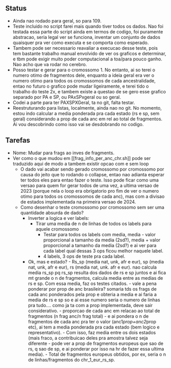 ## Status

- Ainda nao rodado para geral, so para 109.
- Teste incluido no script farei mais quando tiver todos os dados. Nao foi testada essa parte do script ainda em termos de codigo, foi puramente abstracao, seria legal ver se funciona, inventar um conjunto de dados quaisquer pra ver como executa e se comporta como esperado. 
- Tambem pode ser necessario reavaliar a execucao desse teste, pois tem bastante trabalho manual envolvido de ver os graficos e determinar, e tbm pode exigir muito poder computacional a toa/para pouco ganho. Nao acho que va rodar no cerebro.
- Posso testar e gerar para o cromossomo 1. No entanto, ai so terei o numero otimo de fragmentos dele, enquanto a ideia geral era ver o numero otimo para todos os cromossomos de cada ancestralidade, entao no futuro o grafico pode mudar ligeiramente, e terei tido o trabalho do teste 2x, e tambem existe a questao de se gero esse grafico separado por PA e SP, ou PAxSPxgeral ou so geral. 
- Codei a parte para ter PAXSPXGeral, ta no git, falta testar.
 - Reestruturando para listas, localmente, ainda nao no git. No momento, estou indo calcular a media ponderada pra cada estado (rs e sp, sem geral) considerando a prop de cada anc em rel ao total de fragmentos. Ai vou descobrindo como isso vai se desdobrando no codigo.
## Tarefas

 - Nome: Mudar para frags ao inves de fragments.
 - Ver como o que mudou em [[frag_info_per_anc_chr.sh]] pode ser traduzido aqui de modo a tambem existir opcao com e sem loop
	- O dado vai acabar sendo gerado cromossomo por cromossomo por causa do jeito que to rodando o collapse, entao nao adianta esperar ter todos eles para entao fazer o teste. Isso pode ficar como uma versao para quem for gerar todos de uma vez, a ultima versao de 2023 (porque nela o loop era obrigatorio pro fim de ver o numero otimo para todos os cromossomos de cada anc), mas com a divisao de estados implementada na primeira versao de 2024.
	- Como desenhar o teste cromossomo por cromossomo sem ser uma quantidade absurda de dado? 
		- Inverter a logica e ver labels:
			- Tirar uma media de n de linhas de todos os labels para aquele cromossomo
				-  Testar para todos os labels com media, media - valor proporcional a tamanho da media (2sd?), media + valor proporcional a tamanho da media (2sd?) e ai ver para cada label qual dessas 3 ops ficou melhor naquele label.  
				- 4 labels, 3 ops de teste pra cada label.
		- Ok, mas e estado? 
					-  Rs_sp (media nat, unk, afr e eur), sp (media nat, unk, afr e eur), rs (media nat, unk. afr e eur).  nao calcula media rs_sp pq rs_sp resulta dos dados de rs e sp juntos e ai fica mt grande o n de fragmentos, calcula media entre as medias de rs e sp. Com essa media, faz os testes citados.
						- vale a pena ponderar por prop de anc brasileira? somaria tds os frags de cada anc ponderados pela prop e obteria a media e ai faria a media de rs e sp so e ai esse numero seria o numero de linhas pra tudo.... como ja ta com a prop implementada, deve sair considerativo.
							- proporcao de cada anc em relacao ao total de fragmentos (n frag anc/n frag total)
								- e ai pondera o n de fragmentos de cada anc pra ter o valor (anc1*prop+anc2*prop etc), ai tem a media ponderada pra cada estado (bem logico e representativo). 
									- Com isso, faz media entre os dois estados (mais fraco, a contribuicao deles pra amostra talvez seja diferente - pode ver a prop de fragmentos europeus que sao de rs, q sao de sp, e ai ponderar por isso na hr de fazer essa ultima media).
							- Total de fragmentos europeus obtidos, por ex, seria o n de linhas/fragmentos do chr_1_eur_rs_sp.  